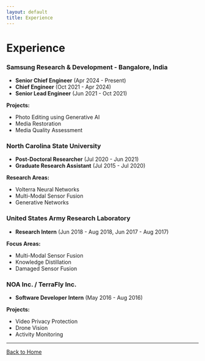 ```yaml
---
layout: default
title: Experience
---
```


# Experience

### **Samsung Research & Development - Bangalore, India**
- **Senior Chief Engineer** (Apr 2024 - Present)
- **Chief Engineer** (Oct 2021 - Apr 2024)
- **Senior Lead Engineer** (Jun 2021 - Oct 2021)

**Projects:**
- Photo Editing using Generative AI
- Media Restoration
- Media Quality Assessment

### **North Carolina State University**
- **Post-Doctoral Researcher** (Jul 2020 - Jun 2021)
- **Graduate Research Assistant** (Jul 2015 - Jul 2020)

**Research Areas:**
- Volterra Neural Networks
- Multi-Modal Sensor Fusion
- Generative Networks

### **United States Army Research Laboratory**
- **Research Intern** (Jun 2018 - Aug 2018, Jun 2017 - Aug 2017)

**Focus Areas:**
- Multi-Modal Sensor Fusion
- Knowledge Distillation
- Damaged Sensor Fusion

### **NOA Inc. / TerraFly Inc.**
- **Software Developer Intern** (May 2016 - Aug 2016)

**Projects:**
- Video Privacy Protection
- Drone Vision
- Activity Monitoring

---

[Back to Home](home.md)
